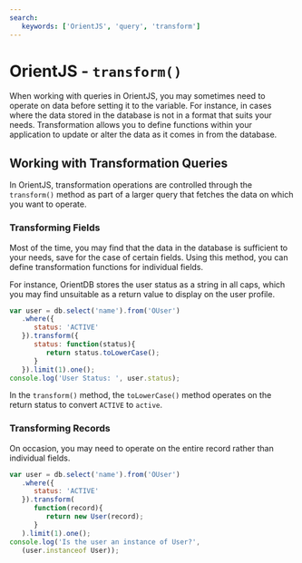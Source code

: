 ```yaml
---
search:
   keywords: ['OrientJS', 'query', 'transform']
---
```


# OrientJS - `transform()`

When working with queries in OrientJS, you may sometimes need to operate on data before setting it to the variable.  For instance, in cases where the data stored in the database is not in a format that suits your needs.  Transformation allows you to define functions within your application to update or alter the data as it comes in from the database.


## Working with Transformation Queries

In OrientJS, transformation operations are controlled through the `transform()` method as part of a larger query that fetches the data on which you want to operate.


### Transforming Fields

Most of the time, you may find that the data in the database is sufficient to your needs, save for the case of certain fields.  Using this method, you can define transformation functions for individual fields.

For instance, OrientDB stores the user status as a string in all caps, which you may find unsuitable as a return value to display on the user profile.

```js
var user = db.select('name').from('OUser')
   .where({
      status: 'ACTIVE'
   }).transform({
      status: function(status){
         return status.toLowerCase();
      }
   }).limit(1).one();
console.log('User Status: ', user.status);
```

In the `transform()` method, the `toLowerCase()` method operates on the return status to convert `ACTIVE` to `active`.


### Transforming Records

On occasion, you may need to operate on the entire record rather than individual fields.

```js
var user = db.select('name').from('OUser')
   .where({
      status: 'ACTIVE'
   }).transform(
      function(record){
         return new User(record);
      }
   ).limit(1).one();
console.log('Is the user an instance of User?',
   (user.instanceof User));
```




